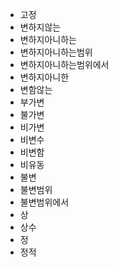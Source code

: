 - 고정
- 변하지않는
- 변하지아니하는
- 변하지아니하는범위
- 변하지아니하는범위에서
- 변하지아니한
- 변함않는
- 부가변
- 불가변
- 비가변
- 비변수
- 비변함
- 비유동
- 불변
- 불변범위
- 불변범위에서
- 상
- 상수
- 정
- 정적
